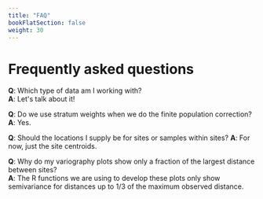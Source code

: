 ```yaml
---
title: "FAQ"
bookFlatSection: false
weight: 30
---
```


<link rel="stylesheet" type="text/css" href="{{ "/hugo-cite.css" | relURL }}" />

# Frequently asked questions

**Q**: Which type of data am I working with?  
**A**: Let's talk about it!

**Q**: Do we use stratum weights when we do the finite population correction?
**A**: Yes.

**Q**: Should the locations I supply be for sites or samples within sites?
**A**: For now, just the site centroids.

**Q**: Why do my variography plots show only a fraction of the largest distance between sites?  
**A**: The R functions we are using to develop these plots only show semivariance for distances up to 1/3 of the maximum observed distance.
